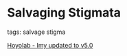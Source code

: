 # Salvaging Stigmata
tags: salvage stigma

[Hoyolab - Imy updated to v5.0](https://www.hoyolab.com/article/729546)

<!-- could be generalized, doesn't need a list. -->
